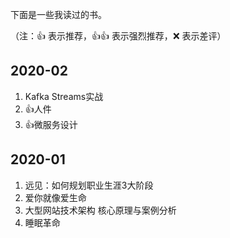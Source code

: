 下面是一些我读过的书。

（注：:+1: 表示推荐，:+1::+1: 表示强烈推荐，:x: 表示差评）

## 2020-02
1. Kafka Streams实战
2. :+1:人件 
3. :+1:微服务设计   

## 2020-01
1. 远见：如何规划职业生涯3大阶段
1. 爱你就像爱生命
1. 大型网站技术架构 核心原理与案例分析
1. 睡眠革命